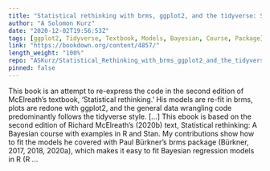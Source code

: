 ```yaml
---
title: "Statistical rethinking with brms, ggplot2, and the tidyverse: Second edition"
author: "A Solomon Kurz"
date: "2020-12-02T19:56:53Z"
tags: [ggplot2, Tidyverse, Textbook, Models, Bayesian, Course, Package]
link: "https://bookdown.org/content/4857/"
length_weight: "100%"
repo: "ASKurz/Statistical_Rethinking_with_brms_ggplot2_and_the_tidyverse_2_ed"
pinned: false
---
```


This book is an attempt to re-express the code in the second edition of McElreath’s textbook, ‘Statistical rethinking.’ His models are re-fit in brms, plots are redone with ggplot2, and the general data wrangling code predominantly follows the tidyverse style. [...] This ebook is based on the second edition of Richard McElreath’s (2020b) text, Statistical rethinking: A Bayesian course with examples in R and Stan. My contributions show how to fit the models he covered with Paul Bürkner’s brms package (Bürkner, 2017, 2018, 2020a), which makes it easy to fit Bayesian regression models in R (R ...
